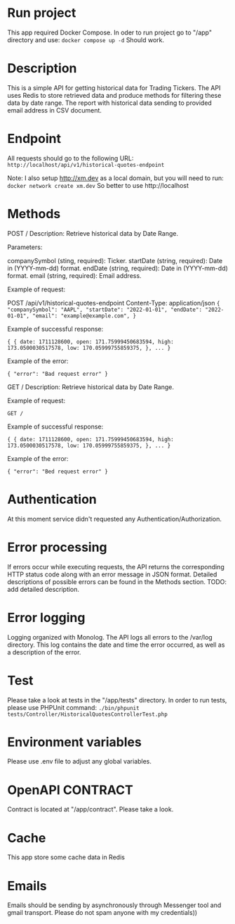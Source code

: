 # Run project
This app required Docker Compose. In oder to run project go to "/app" directory and use:
`docker compose up -d`
Should work.

# Description
This is a simple API for getting historical data for Trading Tickers. The API uses Redis to store retrieved data and produce methods for filtering these data by date range.
The report with historical data sending to provided email address in CSV document.

# Endpoint
All requests should go to the following URL:
`http://localhost/api/v1/historical-quotes-endpoint`

Note: I also setup http://xm.dev as a local domain, but you will need to run: `docker network create xm.dev`
So better to use http://localhost

# Methods

POST /
Description: Retrieve historical data by Date Range.

Parameters:

companySymbol (sting, required): Ticker.
startDate (string, required): Date in (YYYY-mm-dd) format.
endDate (string, required): Date in (YYYY-mm-dd) format.
email (string, required): Email address.

Example of request:

POST /api/v1/historical-quotes-endpoint
Content-Type: application/json
`{
"companySymbol": "AAPL",
"startDate": "2022-01-01",
"endDate": "2022-01-01",
"email": "example@example.com",
}`

Example of successful response:

`{
    {
        date: 1711128600,
        open: 171.75999450683594,
        high: 173.0500030517578,
        low: 170.05999755859375,
    },
    ...
}`

Example of the error:

`{
"error": "Bad request error"
}`


GET /
Description: Retrieve historical data by Date Range.

Example of request:

`GET /`

Example of successful response:

`{
{
date: 1711128600,
open: 171.75999450683594,
high: 173.0500030517578,
low: 170.05999755859375,
},
...
}`

Example of the error:

`{
"error": "Bed request error"
}`


# Authentication
At this moment service didn't requested any Authentication/Authorization. 

# Error processing
If errors occur while executing requests, the API returns the corresponding HTTP status code along with an error message in JSON format. Detailed descriptions of possible errors can be found in the Methods section.
TODO: add detailed description.

# Error logging
Logging organized with Monolog. The API logs all errors to the /var/log directory. This log contains the date and time the error occurred, as well as a description of the error.

# Test
Please take a look at tests in the "/app/tests" directory. In order to run tests, please use PHPUnit command:
`./bin/phpunit tests/Controller/HistoricalQuotesControllerTest.php`

# Environment variables 
Please use .env file to adjust any global variables.

# OpenAPI CONTRACT
Contract is located at "/app/contract". Please take a look.

# Cache 
This app store some cache data in Redis

# Emails
Emails should be sending by asynchronously through Messenger tool and gmail transport. 
Please do not spam anyone with my credentials))
